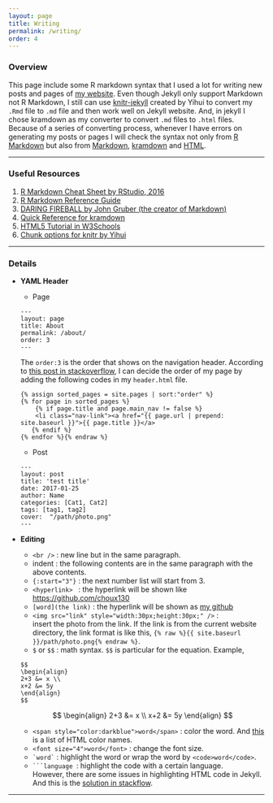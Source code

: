 ```yaml
---
layout: page
title: Writing
permalink: /writing/
order: 4
---
```


### Overview
This page include some R markdown syntax that I used a lot for writing new posts and pages of [my website]({{site.baseurl}}). Even though Jekyll only support Markdown not R Markdown, I still can use [knitr-jekyll](https://github.com/yihui/knitr-jekyll) created by Yihui to convert my `.Rmd` file to `.md` file and then work well on Jekyll website. And, in jekyll I chose kramdown as my converter to convert `.md` files to `.html` files. Because of a series of converting process, whenever I have errors on generating my posts or pages I will check the syntax not only from [R Markdown](http://rmarkdown.rstudio.com) but also from [Markdown](https://daringfireball.net/projects/markdown/), [kramdown](https://kramdown.gettalong.org) and [HTML](http://www.w3schools.com/html/default.asp).

***

### Useful Resources
1. [R Markdown Cheat Sheet by RStudio, 2016](https://www.rstudio.com/wp-content/uploads/2016/03/rmarkdown-cheatsheet-2.0.pdf)
2. [R Markdown Reference Guide](https://www.rstudio.com/wp-content/uploads/2015/03/rmarkdown-reference.pdf)
3. [DARING FIREBALL by John Gruber (the creator of Markdown)](https://daringfireball.net/projects/markdown/)
4. [Quick Reference for kramdown](https://kramdown.gettalong.org/quickref.html)
5. [HTML5 Tutorial in W3Schools](http://www.w3schools.com/html/default.asp)
6. [Chunk options for knitr by Yihui](https://yihui.name/knitr/options/)

***

### Details
* **YAML Header**
  * Page
  ```
  ---
  layout: page
  title: About
  permalink: /about/
  order: 3
  ---
  ```
  The `order:3` is the order that shows on the navigation header. According to [this post in stackoverflow](http://stackoverflow.com/questions/13266369/how-to-change-the-default-order-pages-in-jekyll), I can decide the order of my page by adding the following codes in my `header.html` file.
  ```html{% raw %}
  {% assign sorted_pages = site.pages | sort:"order" %}
  {% for page in sorted_pages %}
      {% if page.title and page.main_nav != false %}
      <li class="nav-link"><a href="{{ page.url | prepend: site.baseurl }}">{{ page.title }}</a>
     {% endif %}
  {% endfor %}{% endraw %}
  ```

  * Post
  ```
  ---
  layout: post
  title: 'test title'
  date: 2017-01-25
  author: Name
  categories: [Cat1, Cat2]
  tags: [tag1, tag2]
  cover:  "/path/photo.png"
  ---
  ```

* **Editing**
  * `<br />` : new line but in the same paragraph.
  * indent : the following contents are in the same paragraph with the above contents.
  * `{:start="3"}` : the next number list will start from 3.
  * `<hyperlink> ` : the hyperlink will be shown like <https://github.com/choux130>
  * `[word](the link)` : the hyperlink will be shown as [my github](https://github.com/choux130)
  * `<img src="link" style="width:30px;height:30px;" />` : <br />
  insert the photo from the link. If the link is from the current website directory, the link format is like this, `{% raw %}{{ site.baseurl }}/path/photo.png{% endraw %}`.
  * `$` or `$$` : math syntax. `$$` is particular for the equation. Example,
  ```
  $$
  \begin{align}
  2+3 &= x \\
  x+2 &= 5y
  \end{align}
  $$
  ```
  $$
  \begin{align}
  2+3 &= x \\
  x+2 &= 5y
  \end{align}
  $$
  * `<span style="color:darkblue">word</span>` : color the word. And [this](https://www.w3schools.com/colors/colors_names.asp) is a list of HTML color names.
  * `<font size="4">word</font>` : change the font size.
  * `` `word` `` : highlight the word or wrap the word by `<code>word</code>`.
  * <code>```language </code>: highlight the code with a certain language. <br />
  However, there are some issues in highlighting HTML code in Jekyll. And this is the [solution in stackflow](http://stackoverflow.com/questions/20568396/how-to-use-jekyll-code-in-inline-code-highlighting).

***
